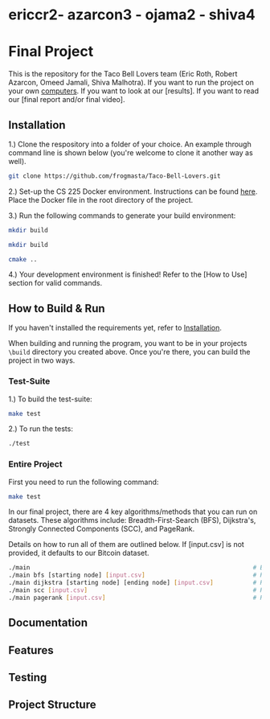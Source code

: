 # ericcr2- azarcon3 - ojama2 - shiva4
# Final Project 

This is the repository for the Taco Bell Lovers team (Eric Roth, Robert Azarcon, Omeed Jamali, Shiva Malhotra). If you want to run the project on your own [computers](https://github.com/frogmasta/Taco-Bell-Lovers#Installation). If you want to look at our [results]. If you want to read our [final report and/or final video]. 

## Installation

1.) Clone the respository into a folder of your choice. An example through command line is shown below (you're welcome to clone it another way as well). 

```bash
git clone https://github.com/frogmasta/Taco-Bell-Lovers.git
```

2.) Set-up the CS 225 Docker environment. Instructions can be found [here](https://courses.engr.illinois.edu/cs225/fa2022/resources/own-machine/). Place the Docker file in the root directory of the project.

3.) Run the following commands to generate your build environment:
```bash
mkdir build
```

```bash
mkdir build
```

```bash
cmake ..
```

4.) Your development environment is finished! Refer to the [How to Use] section for valid commands.

## How to Build & Run

If you haven't installed the requirements yet, refer to [Installation](https://github.com/frogmasta/Taco-Bell-Lovers#Installation). 

When building and running the program, you want to be in your projects ```\build``` directory you created above. Once you're there, you can build the project in two ways.

### Test-Suite
1.) To build the test-suite: 
```bash
make test
```

2.) To run the tests:
```bash
./test
```

### Entire Project
First you need to run the following command:
```bash
make test
```

In our final project, there are 4 key algorithms/methods that you can run on datasets. These algorithms include: Breadth-First-Search (BFS), Dijkstra's, Strongly Connected Components (SCC), and PageRank. 

Details on how to run all of them are outlined below. If [input.csv] is not provided, it defaults to our Bitcoin dataset.
```bash 
./main                                                              # Executes every algorithm in the suite
./main bfs [starting node] [input.csv]                              # Runs bfs
./main dijkstra [starting node] [ending node] [input.csv]           # Runs dijkstra's
./main scc [input.csv]                                              # Runs Strongly Connected Components
./main pagerank [input.csv]                                         # Runs PageRank
```

## Documentation

## Features

## Testing

## Project Structure
